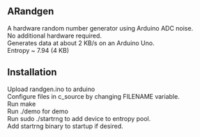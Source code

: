 ## ARandgen  
A hardware random number generator using Arduino ADC noise.  
No additional hardware required.  
Generates data at about 2 KB/s on an Arduino Uno.  
Entropy ~ 7.94 (4 KB)  

## Installation
Upload randgen.ino to arduino  
Configure files in c_source by changing FILENAME variable.  
Run make  
Run ./demo for demo  
Run sudo ./startrng to add device to entropy pool.  
Add startrng binary to startup if desired.  
